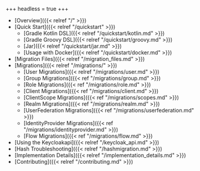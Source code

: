 +++
headless = true
+++

- [Overview]({{< relref "/" >}})
- [Quick Start]({{< relref "/quickstart" >}})
  - [Gradle Kotlin DSL]({{< relref "/quickstart/kotlin.md" >}})
  - [Gradle Groovy DSL]({{< relref "/quickstart/groovy.md" >}})
  - [Jar]({{< relref "/quickstart/jar.md" >}})
  - [Usage with Docker]({{< relref "/quickstart/docker.md" >}})
- [Migration Files]({{< relref "/migration_files.md" >}})
- [Migrations]({{< relref "/migrations/" >}})
  - [User Migrations]({{< relref "/migrations/user.md" >}})
  - [Group Migrations]({{< ref "/migrations/group.md" >}})
  - [Role Migrations]({{< ref "/migrations/role.md" >}})
  - [Client Migrations]({{< ref "/migrations/client.md" >}})
  - [ClientScope Migrations]({{< ref "/migrations/scopes.md" >}})
  - [Realm Migrations]({{< ref "/migrations/realm.md" >}})
  - [UserFederation Migrations]({{< ref  "/migrations/userfederation.md" >}})
  - [IdentityProvider Migrations]({{< ref  "/migrations/identityprovider.md" >}})
  - [Flow Migrations]({{< ref  "/migrations/flow.md" >}})
- [Using the Keycloakapi]({{< relref "/keycloak_api.md" >}})
- [Hash Troubleshooting]({{< relref "/hashmigration.md" >}})
- [Implementation Details]({{< relref "/implementation_details.md" >}})
- [Contributing]({{< relref "/contributing.md" >}})
